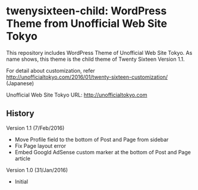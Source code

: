 # twenysixteen-child: WordPress Theme from Unofficial Web Site Tokyo

This repository includes WordPress Theme of Unofficial Web Site Tokyo. As name shows, this theme is the child theme of Twenty Sixteen Version 1.1. 

For detail about customization, refer http://unofficialtokyo.com/2016/01/twenty-sixteen-customization/ (Japanese)

Unofficial Web Site Tokyo URL: http://unofficialtokyo.com

## History

Version 1.1 (7/Feb/2016)
- Move Profile field to the bottom of Post and Page from sidebar
- Fix Page layout error
- Embed Googld AdSense custom marker at the bottom of Post and Page article

Version 1.0 (31/Jan/2016)
- Initial
